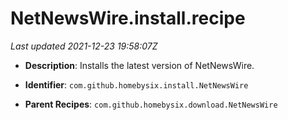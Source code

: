 # NetNewsWire.install.recipe

_Last updated 2021-12-23 19:58:07Z_

- **Description**: Installs the latest version of NetNewsWire.

- **Identifier**: `com.github.homebysix.install.NetNewsWire`

- **Parent Recipes**: `com.github.homebysix.download.NetNewsWire`
